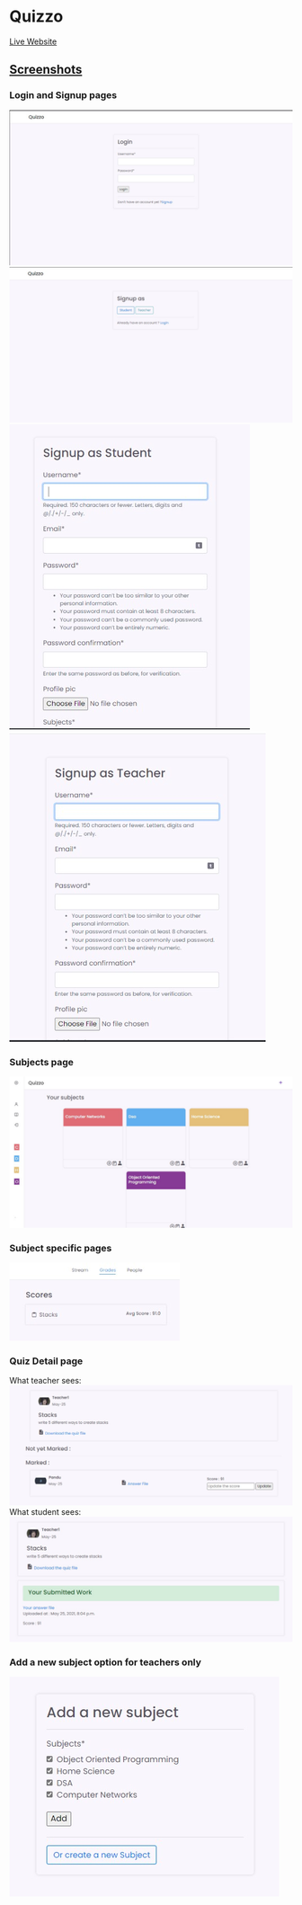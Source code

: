 # Quizzo
[Live Website](https://vishwas2.pythonanywhere.com/)


## <u>Screenshots</u>

### Login and Signup pages
![Login](./Screenshots/Login.jpg) ![Login](./Screenshots/Signup.jpg)
![Login](./Screenshots/Signup_student.jpg) ![Login](./Screenshots/Signup_teacher.jpg) 

### Subjects page
![Subjects](./Screenshots/Main_subject_page.jpg)



### Subject specific pages
![Subject-Detail](./Screenshots/subject_detail_grades.jpg)  

### Quiz Detail page
What teacher sees:
![Quiz-Detail](./Screenshots/quiz_detail_teacher.jpg)
What student sees:
![Quiz-Detail](./Screenshots/quiz_detail_student.jpg)

### Add a new subject option for teachers only
![Add-Subject](./Screenshots/add_subject.jpg)